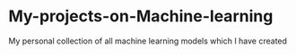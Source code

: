 # My-projects-on-Machine-learning
My personal collection of all machine learning models which I have created
